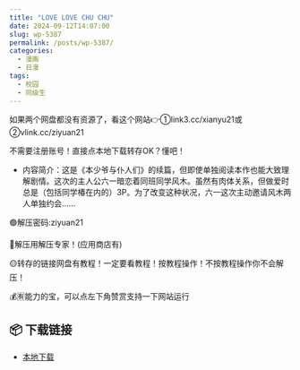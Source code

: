 ```yaml
---
title: "LOVE LOVE CHU CHU"
date: 2024-09-12T14:07:00
slug: wp-5387
permalink: /posts/wp-5387/
categories:
  - 漫画
  - 日漫
tags:
  - 校园
  - 同级生
---
```


如果两个网盘都没有资源了，看这个网站👉①link3.cc/xianyu21或②vlink.cc/ziyuan21

不需要注册账号！直接点本地下载转存OK？懂吧！

*   内容简介：这是《本少爷与仆人们》的续篇，但即使单独阅读本作也能大致理解剧情。这次的主人公六一暗恋着同班同学风木。虽然有肉体关系，但做爱时总是（包括同学椿在内的）3P。为了改变这种状况，六一这次主动邀请风木两人单独约会……

🟢解压密码:ziyuan21

🔵解压用解压专家！(应用商店有)

🟡转存的链接网盘有教程！一定要看教程！按教程操作！不按教程操作你不会解压！

💰🈶能力的宝，可以点左下角赞赏支持一下网站运行

## 📦 下载链接
- [本地下载](https://blziyuan21.com/pay-download/5387?key=857cca09a4&down_id=0)

